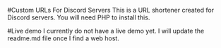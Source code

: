 #Custom URLs For Discord Servers
This is a URL shortener created for Discord servers. You will need PHP to install this.

#Live demo
I currently do not have a live demo yet. I will update the readme.md file once I find a web host.
